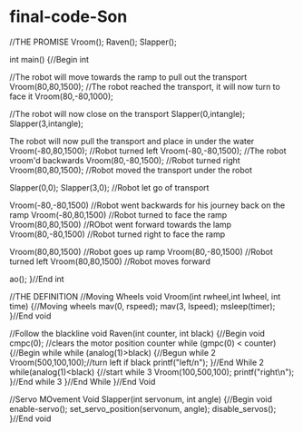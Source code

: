 # final-code-Son

//THE PROMISE
Vroom();
Raven();
Slapper();

int main()
{//Begin int

//The robot will move towards the ramp to pull out the transport
Vroom(80,80,1500);
//The robot reached the transport, it will now turn to face it
Vroom(80,-80,1000);

//The robot will now close on the transport
Slapper(0,intangle);
Slapper(3,intangle);

The robot will now pull the transport and place in under the water
Vroom(-80,80,1500);
//Robot turned left
Vroom(-80,-80,1500);
//The robot vroom'd backwards
Vroom(80,-80,1500);
//Robot turned right
Vroom(80,80,1500);
//Robot moved the transport under the robot

Slapper(0,0);
Slapper(3,0);
//Robot let go of transport

Vroom(-80,-80,1500)
//Robot went backwards for his journey back on the ramp
Vroom(-80,80,1500)
//Robot turned to face the ramp
Vroom(80,80,1500)
//RObot went forward towards the lamp
Vroom(80,-80,1500)
//Robot turned right to face the ramp

Vroom(80,80,1500)
//Robot goes up ramp
Vroom(80,-80,1500)
//Robot turned left
Vroom(80,80,1500)
//Robot moves forward



ao();
}//End int

//THE DEFINITION
//Moving Wheels
void Vroom(int rwheel,int lwheel, int time)
{//Moving wheels
  mav(0, rspeed);
  mav(3, lspeed);
  msleep(timer);
  }//End void

//Follow the blackline
void Raven(int counter, int black)
{//Begin void
  cmpc(0); //clears the motor position counter while (gmpc(0) < counter)
  {//Begin while
  while (analog(1)>black)
    {//Begun while 2
      Vroom(500,100,100);//turn left if black
      printf("left/n");
    }//End While 2
    while(analog(1)<black)
    {//start while 3
      Vroom(100,500,100);
      printf("right\n");
    }//End while 3
  }//End While
}//End Void

//Servo MOvement
Void Slapper(int servonum, int angle)
{//Begin void
  enable-servo();
  set_servo_position(servonum, angle);
  disable_servos();
}//End void



